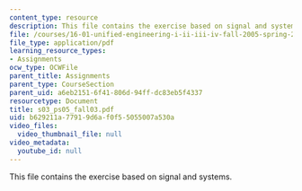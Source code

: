 ```yaml
---
content_type: resource
description: This file contains the exercise based on signal and systems.
file: /courses/16-01-unified-engineering-i-ii-iii-iv-fall-2005-spring-2006/b629211a77919d6af0f55055007a530a_s03_ps05_fall03.pdf
file_type: application/pdf
learning_resource_types:
- Assignments
ocw_type: OCWFile
parent_title: Assignments
parent_type: CourseSection
parent_uid: a6eb2151-6f41-806d-94ff-dc83eb5f4337
resourcetype: Document
title: s03_ps05_fall03.pdf
uid: b629211a-7791-9d6a-f0f5-5055007a530a
video_files:
  video_thumbnail_file: null
video_metadata:
  youtube_id: null
---
```

This file contains the exercise based on signal and systems.